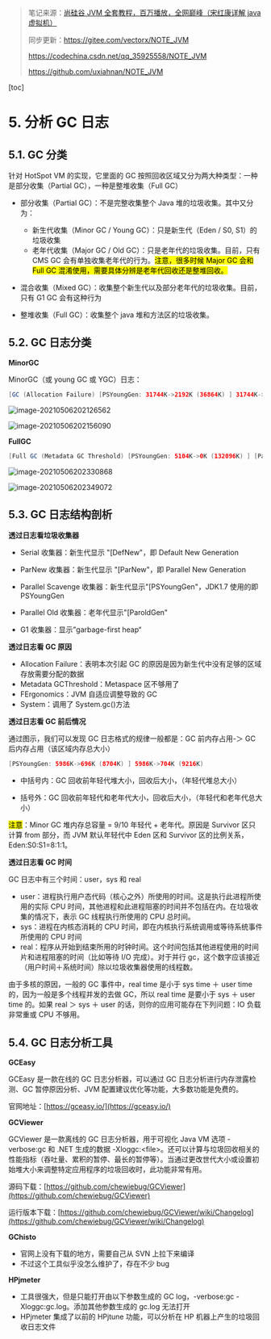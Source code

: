 > 笔记来源：[尚硅谷 JVM 全套教程，百万播放，全网巅峰（宋红康详解 java 虚拟机）](https://www.bilibili.com/video/BV1PJ411n7xZ "尚硅谷JVM全套教程，百万播放，全网巅峰（宋红康详解java虚拟机）")
>
> 同步更新：https://gitee.com/vectorx/NOTE_JVM
>
> https://codechina.csdn.net/qq_35925558/NOTE_JVM
>
> https://github.com/uxiahnan/NOTE_JVM

[toc]

# 5. 分析 GC 日志

## 5.1. GC 分类

针对 HotSpot VM 的实现，它里面的 GC 按照回收区域又分为两大种类型：一种是部分收集（Partial GC），一种是整堆收集（Full GC）

- 部分收集（Partial GC）：不是完整收集整个 Java 堆的垃圾收集。其中又分为：

    - 新生代收集（Minor GC / Young GC）：只是新生代（Eden / S0, S1）的垃圾收集
    - 老年代收集（Major GC / Old GC）：只是老年代的垃圾收集。目前，只有 CMS GC 会有单独收集老年代的行为。<mark>注意，很多时候 Major GC 会和 Full GC 混淆使用，需要具体分辨是老年代回收还是整堆回收。</mark>

- 混合收集（Mixed GC）：收集整个新生代以及部分老年代的垃圾收集。目前，只有 G1 GC 会有这种行为
- 整堆收集（Full GC）：收集整个 java 堆和方法区的垃圾收集。

## 5.2. GC 日志分类

**MinorGC**

MinorGC（或 young GC 或 YGC）日志：

```java
[GC (Allocation Failure) [PSYoungGen: 31744K->2192K (36864K) ] 31744K->2200K (121856K), 0.0139308 secs] [Times: user=0.05 sys=0.01, real=0.01 secs]
```

![image-20210506202126562](https://img-blog.csdnimg.cn/img_convert/df81757685ca21a927d9335273f561c5.png)

![image-20210506202156090](https://img-blog.csdnimg.cn/img_convert/b9a7575380bcdb91b54c0556557d8ad9.png)

**FullGC**

```java
[Full GC (Metadata GC Threshold) [PSYoungGen: 5104K->0K (132096K) ] [Par01dGen: 416K->5453K (50176K) ]5520K->5453K (182272K), [Metaspace: 20637K->20637K (1067008K) ], 0.0245883 secs] [Times: user=0.06 sys=0.00, real=0.02 secs]
```

![image-20210506202330868](https://img-blog.csdnimg.cn/img_convert/0dcb239f0928bc374ac1b376b4189295.png)

![image-20210506202349072](https://img-blog.csdnimg.cn/img_convert/7817f28a52c836d5ed08a4b992823f64.png)

## 5.3. GC 日志结构剖析

**透过日志看垃圾收集器**

- Serial 收集器：新生代显示 "[DefNew"，即 Default New Generation

- ParNew 收集器：新生代显示 "[ParNew"，即 Parallel New Generation

- Parallel Scavenge 收集器：新生代显示"[PSYoungGen"，JDK1.7 使用的即 PSYoungGen

- Parallel Old 收集器：老年代显示"[ParoldGen"

- G1 收集器：显示”garbage-first heap“

**透过日志看 GC 原因**

- Allocation Failure：表明本次引起 GC 的原因是因为新生代中没有足够的区域存放需要分配的数据
- Metadata GCThreshold：Metaspace 区不够用了
- FErgonomics：JVM 自适应调整导致的 GC
- System：调用了 System.gc()方法

**透过日志看 GC 前后情况**

通过图示，我们可以发现 GC 日志格式的规律一般都是：GC 前内存占用-＞ GC 后内存占用（该区域内存总大小）

```java
[PSYoungGen: 5986K->696K (8704K) ] 5986K->704K (9216K)
```

- 中括号内：GC 回收前年轻代堆大小，回收后大小，（年轻代堆总大小）

- 括号外：GC 回收前年轻代和老年代大小，回收后大小，（年轻代和老年代总大小）

<mark>注意</mark>：Minor GC 堆内存总容量 = 9/10 年轻代 + 老年代。原因是 Survivor 区只计算 from 部分，而 JVM 默认年轻代中 Eden 区和 Survivor 区的比例关系，Eden:S0:S1=8:1:1。

**透过日志看 GC 时间**

GC 日志中有三个时间：user，sys 和 real

- user：进程执行用户态代码（核心之外）所使用的时间。这是执行此进程所使用的实际 CPU 时间，其他进程和此进程阻塞的时间并不包括在内。在垃圾收集的情况下，表示 GC 线程执行所使用的 CPU 总时间。
- sys：进程在内核态消耗的 CPU 时间，即在内核执行系统调用或等待系统事件所使用的 CPU 时间
- real：程序从开始到结束所用的时钟时间。这个时间包括其他进程使用的时间片和进程阻塞的时间（比如等待 I/O 完成）。对于并行 gc，这个数字应该接近（用户时间＋系统时间）除以垃圾收集器使用的线程数。

由于多核的原因，一般的 GC 事件中，real time 是小于 sys time ＋ user time 的，因为一般是多个线程并发的去做 GC，所以 real time 是要小于 sys ＋ user time 的。如果 real ＞ sys ＋ user 的话，则你的应用可能存在下列问题：IO 负载非常重或 CPU 不够用。

## 5.4. GC 日志分析工具

**GCEasy**

GCEasy 是一款在线的 GC 日志分析器，可以通过 GC 日志分析进行内存泄露检测、GC 暂停原因分析、JVM 配置建议优化等功能，大多数功能是免费的。

官网地址：[https://gceasy.io/](https://gceasy.io/)

**GCViewer**

GCViewer 是一款离线的 GC 日志分析器，用于可视化 Java VM 选项 -verbose:gc 和 .NET 生成的数据 -Xloggc:&lt;file&gt;。还可以计算与垃圾回收相关的性能指标（吞吐量、累积的暂停、最长的暂停等）。当通过更改世代大小或设置初始堆大小来调整特定应用程序的垃圾回收时，此功能非常有用。

源码下载：[https://github.com/chewiebug/GCViewer](https://github.com/chewiebug/GCViewer)

运行版本下载：[https://github.com/chewiebug/GCViewer/wiki/Changelog](https://github.com/chewiebug/GCViewer/wiki/Changelog)

**GChisto**

- 官网上没有下载的地方，需要自己从 SVN 上拉下来编译
- 不过这个工具似乎没怎么维护了，存在不少 bug

**HPjmeter**

- 工具很强大，但是只能打开由以下参数生成的 GC log，-verbose:gc -Xloggc:gc.log。添加其他参数生成的 gc.log 无法打开
- HPjmeter 集成了以前的 HPjtune 功能，可以分析在 HP 机器上产生的垃圾回收日志文件
